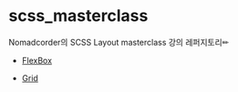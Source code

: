 # scss_masterclass
Nomadcorder의 SCSS Layout masterclass 강의 레퍼지토리✏

- [FlexBox](https://github.com/HYEONSEONG-KIM/scss_masterclass/blob/main/summary/flexbox.md)

- [Grid](https://github.com/HYEONSEONG-KIM/scss_masterclass/blob/main/summary/grid.md)